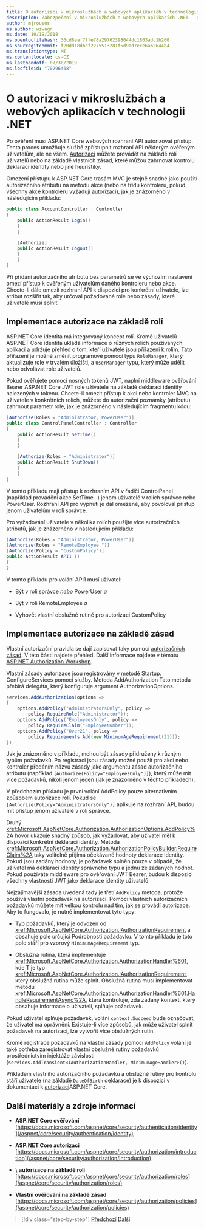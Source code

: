 ```yaml
---
title: O autorizaci v mikroslužbách a webových aplikacích v technologii .NET
description: Zabezpečení v mikroslužbách a webových aplikacích .NET – získáte přehled o hlavních možnostech ověřování v ASP.NET Core aplikací – na základě rolí a na základě zásad.
author: mjrousos
ms.author: wiwagn
ms.date: 10/19/2018
ms.openlocfilehash: 36cd8eaf7ffe78a29762398044dc1803adc1b200
ms.sourcegitcommit: f20dd18dbcf2275513281f5d9ad7ece6a62644b4
ms.translationtype: MT
ms.contentlocale: cs-CZ
ms.lasthandoff: 07/30/2019
ms.locfileid: "70296468"
---
```

# <a name="about-authorization-in-net-microservices-and-web-applications"></a>O autorizaci v mikroslužbách a webových aplikacích v technologii .NET

Po ověření musí ASP.NET Core webových rozhraní API autorizovat přístup. Tento proces umožňuje službě zpřístupnit rozhraní API některým ověřeným uživatelům, ale ne všem. [Autorizaci](/aspnet/core/security/authorization/introduction) můžete provádět na základě rolí uživatelů nebo na základě vlastních zásad, které můžou zahrnovat kontrolu deklarací identity nebo jiné heuristiky.

Omezení přístupu k ASP.NET Core trasám MVC je stejně snadné jako použití autorizačního atributu na metodu akce (nebo na třídu kontroleru, pokud všechny akce kontroleru vyžadují autorizaci), jak je znázorněno v následujícím příkladu:

```csharp
public class AccountController : Controller
{
    public ActionResult Login()
    {
    }

    [Authorize]
    public ActionResult Logout()
    {
    }
}
```

Při přidání autorizačního atributu bez parametrů se ve výchozím nastavení omezí přístup k ověřeným uživatelům daného kontroleru nebo akce. Chcete-li dále omezit rozhraní API k dispozici pro konkrétní uživatele, lze atribut rozšířit tak, aby určoval požadované role nebo zásady, které uživatelé musí splnit.

## <a name="implement-role-based-authorization"></a>Implementace autorizace na základě rolí

ASP.NET Core identita má integrovaný koncept rolí. Kromě uživatelů ASP.NET Core identita ukládá informace o různých rolích používaných aplikací a udržuje přehled o tom, kteří uživatelé jsou přiřazeni k rolím. Tato přiřazení je možné změnit programově pomocí typu `RoleManager`, který aktualizuje role v trvalém úložišti, a `UserManager` typu, který může udělit nebo odvolávat role uživatelů.

Pokud ověřujete pomocí nosných tokenů JWT, naplní middleware ověřování Bearer ASP.NET Core JWT role uživatele na základě deklarací identity nalezených v tokenu. Chcete-li omezit přístup k akci nebo kontroler MVC na uživatele v konkrétních rolích, můžete do autorizační poznámky (atributu) zahrnout parametr role, jak je znázorněno v následujícím fragmentu kódu:

```csharp
[Authorize(Roles = "Administrator, PowerUser")]
public class ControlPanelController : Controller
{
    public ActionResult SetTime()
    {
    }

    [Authorize(Roles = "Administrator")]
    public ActionResult ShutDown()
    {
    }
}
```

V tomto příkladu mají přístup k rozhraním API v řadiči ControlPanel (například provádění akce SetTime –) jenom uživatelé v rolích správce nebo PowerUser. Rozhraní API pro vypnutí je dál omezené, aby povoloval přístup jenom uživatelům v roli správce.

Pro vyžadování uživatele v několika rolích použijte více autorizačních atributů, jak je znázorněno v následujícím příkladu:

```csharp
[Authorize(Roles = "Administrator, PowerUser")]
[Authorize(Roles = "RemoteEmployee ")]
[Authorize(Policy = "CustomPolicy")]
public ActionResult API1 ()
{
}
```

V tomto příkladu pro volání API1 musí uživatel:

- Být v roli správce *nebo* PowerUser *a*

- Být v roli RemoteEmployee *a*

- Vyhovět vlastní obslužné rutině pro autorizaci CustomPolicy

## <a name="implement-policy-based-authorization"></a>Implementace autorizace na základě zásad

Vlastní autorizační pravidla se dají zapisovat taky pomocí [autorizačních zásad](https://docs.asp.net/en/latest/security/authorization/policies.html). V této části najdete přehled. Další informace najdete v tématu [ASP.NET Authorization Workshop](https://github.com/blowdart/AspNetAuthorizationWorkshop).

Vlastní zásady autorizace jsou registrovány v metodě Startup. ConfigureServices pomocí služby. Metoda AddAuthorization Tato metoda přebírá delegáta, který konfiguruje argument AuthorizationOptions.

```csharp
services.AddAuthorization(options =>
{
    options.AddPolicy("AdministratorsOnly", policy =>
        policy.RequireRole("Administrator"));
    options.AddPolicy("EmployeesOnly", policy =>
        policy.RequireClaim("EmployeeNumber"));
    options.AddPolicy("Over21", policy =>
        policy.Requirements.Add(new MinimumAgeRequirement(21)));
});
```

Jak je znázorněno v příkladu, mohou být zásady přidruženy k různým typům požadavků. Po registraci jsou zásady možné použít pro akci nebo kontroler předáním názvu zásady jako argumentu zásad autorizačního atributu (například `[Authorize(Policy="EmployeesOnly")]`), který může mít více požadavků, nikoli jenom jeden (jak je znázorněno v těchto příkladech).

V předchozím příkladu je první volání AddPolicy pouze alternativním způsobem autorizace rolí. Pokud se `[Authorize(Policy="AdministratorsOnly")]` aplikuje na rozhraní API, budou mít přístup jenom uživatelé v roli správce.

Druhý <xref:Microsoft.AspNetCore.Authorization.AuthorizationOptions.AddPolicy%2A> hovor ukazuje snadný způsob, jak vyžadovat, aby uživatel měl k dispozici konkrétní deklaraci identity. Metoda <xref:Microsoft.AspNetCore.Authorization.AuthorizationPolicyBuilder.RequireClaim%2A> taky volitelně přijímá očekávané hodnoty deklarace identity. Pokud jsou zadány hodnoty, je požadavek splněn pouze v případě, že uživatel má deklaraci identity správného typu a jednu ze zadaných hodnot. Pokud používáte middleware pro ověřování JWT Bearer, budou k dispozici všechny vlastnosti JWT jako deklarace identity uživatelů.

Nejzajímavější zásada uvedená tady je třetí `AddPolicy` metoda, protože používá vlastní požadavek na autorizaci. Pomocí vlastních autorizačních požadavků můžete mít velkou kontrolu nad tím, jak se provádí autorizace. Aby to fungovalo, je nutné implementovat tyto typy:

- Typ požadavků, který je odvozen od <xref:Microsoft.AspNetCore.Authorization.IAuthorizationRequirement> a obsahuje pole určující Podrobnosti požadavku. V tomto příkladu je toto pole stáří pro vzorový `MinimumAgeRequirement` typ.

- Obslužná rutina, která implementuje <xref:Microsoft.AspNetCore.Authorization.AuthorizationHandler%601>, kde T je typ <xref:Microsoft.AspNetCore.Authorization.IAuthorizationRequirement>, který obslužná rutina může splnit. Obslužná rutina musí implementovat metodu <xref:Microsoft.AspNetCore.Authorization.AuthorizationHandler%601.HandleRequirementAsync%2A>, která kontroluje, zda zadaný kontext, který obsahuje informace o uživateli, splňuje požadavek.

Pokud uživatel splňuje požadavek, volání `context.Succeed` bude označovat, že uživatel má oprávnění. Existuje-li více způsobů, jak může uživatel splnit požadavek na autorizaci, lze vytvořit více obslužných rutin.

Kromě registrace požadavků na vlastní zásady pomocí `AddPolicy` volání je také potřeba zaregistrovat vlastní obslužné rutiny požadavků prostřednictvím injektáže závislosti (`services.AddTransient<IAuthorizationHandler, MinimumAgeHandler>()`).

Příkladem vlastního autorizačního požadavku a obslužné rutiny pro kontrolu stáří uživatele (na základě `DateOfBirth` deklarace) je k dispozici v dokumentaci k [autorizaci](https://docs.asp.net/en/latest/security/authorization/policies.html)ASP.NET Core.

## <a name="additional-resources"></a>Další materiály a zdroje informací

- **ASP.NET Core ověřování** \
  [https://docs.microsoft.com/aspnet/core/security/authentication/identity](/aspnet/core/security/authentication/identity)

- **ASP.NET Core autorizaci** \
  [https://docs.microsoft.com/aspnet/core/security/authorization/introduction](/aspnet/core/security/authorization/introduction)

-  \ **autorizace na základě rolí**
  [https://docs.microsoft.com/aspnet/core/security/authorization/roles](/aspnet/core/security/authorization/roles)

- **Vlastní ověřování na základě zásad** \
  [https://docs.microsoft.com/aspnet/core/security/authorization/policies](/aspnet/core/security/authorization/policies)

>[!div class="step-by-step"]
>[Předchozí](index.md)
>[Další](developer-app-secrets-storage.md)

